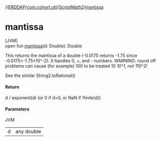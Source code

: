 //[ERDDAP](../../../index.md)/[com.cohort.util](../index.md)/[ScriptMath2](index.md)/[mantissa](mantissa.md)

# mantissa

[JVM]\
open fun [mantissa](mantissa.md)(d: Double): Double

This returns the mantissa of a double (-0.0175 returns -1.75 since -0.0175=-1.75*10^-2). It handles 0, +, and - numbers. WARNING: round off problems can cause (for example) 100 to be treated 10 *10^1, not 1*10^2! 

See the similar String2.toRational()

#### Return

d / exponent(d) (or 0 if d=0, or NaN if !finite(d))

#### Parameters

JVM

| | |
|---|---|
| d | any double |